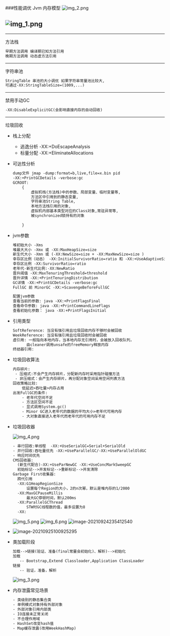 ###性能调优
Jvm 内存模型
![img_2.png](img_2.png)

![img_1.png](img_1.png)
---
---
方法栈
```html
早期方法调用 编译期已知方法引用
晚期方法调用 动态虚方法引用
```
--- 
字符串池
```html
StringTable 串池的大小调优 如果字符串常量池比较大,
可通过-XX:StringTableSize=(1009,...)
```
- - -
禁用手动GC
```html
-XX:DisableExplicitGC(会影响直接内存的自动回收)
```
---
垃圾回收  
 - 栈上分配
   - 逃逸分析 -XX:+DoEscapeAnalysis
   - 标量分配 -XX:+EliminateAllocations
   
 - 可达性分析
    ```html
    dump文件 jmap -dump:format=b,live,file=x.bin pid
    -XX:+PrintGCDetails -verbose:gc
    GCROOT:
        {
            虚拟机栈(方法栈)中的参数、局部变量、临时变量等,
            方法区中引用到的静态变量,
            字符串池String Table,
            本地方法栈引用的对象,
            虚拟机内部基本类型对应的Class对象,常驻异常等,
            被synchronized锁持有的对象
            
        }
    ```
    
 - jvm参数
   ```html
   堆初始大小 -Xms
   堆最大大小 -Xmx 或 -XX:MaxHeapSize=size
   新生代大小 -Xmn 或 (-XX:NewSize=size + -XX:MaxNewSize=size )
   幸存区比例（动态） -XX:InitialSurvivorRatio=ratio 和 -XX:+UseAdaptiveSizePolicy
   幸存区比例 -XX:SurvivorRatio=ratio
   老年代-新生代比例:-XX:NewRatio
   晋升阈值 -XX:MaxTenuringThreshold=threshold
   晋升详情 -XX:+PrintTenuringDistribution
   GC详情 -XX:+PrintGCDetails -verbose:gc
   FullGC 前 MinorGC -XX:+ScavengeBeforeFullGC
   ``` 
   ```html
   配置jvm参数
   查看当前的参数: java -XX:+PrintFlagsFinal
   查看命令参数: java -XX:+PrintCommandLineFlags
   查看初始化参数： java -XX:+PrintFlagsInitial
   ```
   
 - 引用类型
   ```html
   SoftReference: 当没有强引用且垃圾回收内存不够时会被回收
   WeekReference: 当没有强引用且垃圾回收时会被回收
   虚引用: 一般指向本地内存，当本地内存无引用时，会被放入回收队列，
         由cleaner调用unsafe的freeMemory释放内存
   终结器引用:
   ```

- 垃圾回收算法

    ```html
    内存碎片:
     - 压缩式:不会产生内存碎片，分配新内存时采用指针碰撞方法
     - 非压缩式：会产生内存碎片，再分配对象空间采用空闲列表方法
    回收策略比较:
        低延迟>吞吐量>内存占用
    出发FullGC的条件:
        - 老年代空间不足
        - 方法区空间不足
        - 显式调用System.gc()
        - Minor GC进入老年代的数据的平均大小>老年代可用内存
        - 大对象直接进入老年代而老年代的可用内存不足
    ```

    

 - 垃圾回收器
   
   ![img_4.png](img_4.png)
   
   ```html
   - 串行回收:单线程  -XX:+UseSerialGC=Serial+SerialOld
   - 并行回收:吞吐量优先 -XX:+UseParallelGC/-XX:+UseParallelOldGC
   - 响应时间优先
   CMS回收器:
     (新生代配合)-XX:+UseParNewGC -XX:+UseConcMarkSweepGC
     初始标记-->并发标记-->重新标记-->并发清除
   Garbage First收集器:
     跨代引用
     -XX:G1HeapRegionSize
         设置每个Region的大小，2的n次幂，默认是堆内存的1/2000
     -XX:MaxGCPauseMillis
         最大GC停顿时间，默认200ms
     -XX:ParallelGCThread
         STW时GC线程数的值，最多设置为8
     -XX:
   ```
   ![img_5.png](img_5.png)
   ![img_6.png](img_6.png)
   ![image-20210924235412540](image-20210924235412540.png)
   
   
   
- ![image-20210925100925295](image-20210925100925295.png)

    

 - 类加载阶段
   
   ```html 
   加载-->链接(验证、准备(final常量会初始化)、解析)-->初始化 
   加载 
      -- Bootstrap,Extend Classloader,Application ClassLoader
   链接
      -- 验证，准备，解析
   ```
   ![img_3.png](img_3.png)
 

 - 内存泄露常见场景
   ```html
   - 类级别的静态集合类
   - 单例模式对象持有外部对象
   - 外部对象引用内部类
   - IO连接未正常关闭
   - 不合理作用域
   - HashSet改变hash值
   - Map缓存泄露(改用WeekHashMap)
   ```